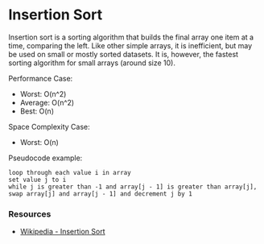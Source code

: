 Insertion Sort
==============

Insertion sort is a sorting algorithm that builds the final array one item at a time, comparing the left. Like other simple arrays, it is inefficient, but may be used on small or mostly sorted datasets. It is, however, the fastest sorting algorithm for small arrays (around size 10).

Performance Case:
- Worst: O(n^2)
- Average: O(n^2)
- Best: O(n)

Space Complexity Case:
- Worst: O(n)

Pseudocode example:

```
loop through each value i in array
set value j to i
while j is greater than -1 and array[j - 1] is greater than array[j], swap array[j] and array[j - 1] and decrement j by 1
```

### Resources
- [Wikipedia - Insertion Sort](https://en.wikipedia.org/wiki/Insertion_sort)
